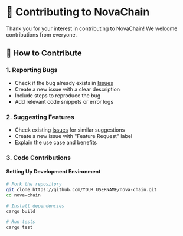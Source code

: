 # 🤝 Contributing to NovaChain

Thank you for your interest in contributing to NovaChain! We welcome contributions from everyone.

## 🚀 How to Contribute

### 1. Reporting Bugs
- Check if the bug already exists in [Issues](https://github.com/zubair940/nova-chain/issues)
- Create a new issue with a clear description
- Include steps to reproduce the bug
- Add relevant code snippets or error logs

### 2. Suggesting Features
- Check existing [Issues](https://github.com/zubair940/nova-chain/issues) for similar suggestions
- Create a new issue with "Feature Request" label
- Explain the use case and benefits

### 3. Code Contributions
#### Setting Up Development Environment
```bash
# Fork the repository
git clone https://github.com/YOUR_USERNAME/nova-chain.git
cd nova-chain

# Install dependencies
cargo build

# Run tests
cargo test
